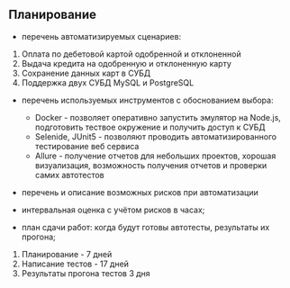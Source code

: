 ## Планирование

* перечень автоматизируемых сценариев:
1. Оплата по дебетовой картой одобренной и отклоненной
2. Выдача кредита на одобренную и отклоненную карту
3. Сохранение данных карт в СУБД
4. Поддержка двух СУБД MySQL и PostgreSQL
* перечень используемых инструментов с обоснованием выбора:
  
   -   Docker - позволяет оперативно запустить эмулятор на Node.js,
       подготовить тествое окружение и получить доступ к СУБД
   -   Selenide, JUnit5 - позволяют проводить автоматизированного тестирование веб сервиса
   -   Allure - получение отчетов для небольших проектов, хорошая визуализация, возможность получения отчетов
  и проверки самих автотестов
* перечень и описание возможных рисков при автоматизации
* интервальная оценка с учётом рисков в часах;
* план сдачи работ: когда будут готовы автотесты, результаты их прогона;
1. Планирование - 7 дней
2. Написание тестов - 17 дней
3. Результаты прогона тестов 3 дня
  


